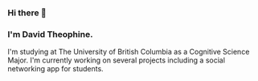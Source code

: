 ### Hi there 👋 
### I'm David Theophine. 
I'm studying at The University of British Columbia as a Cognitive Science Major.
I'm currently working on several projects including a social networking app for students.

<!--
**davidtheophine/davidtheophine** is a ✨ _special_ ✨ repository because its `README.md` (this file) appears on your GitHub profile.

Here are some ideas to get you started:

- 🔭 I’m currently working on ...
- 🌱 I’m currently learning ...
- 👯 I’m looking to collaborate on ...
- 🤔 I’m looking for help with ...
- 💬 Ask me about ...
- 📫 How to reach me: ...
- 😄 Pronouns: ...
- ⚡ Fun fact: ...
-->
